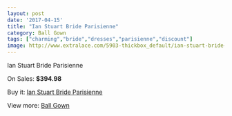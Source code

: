 ```yaml
---
layout: post
date: '2017-04-15'
title: "Ian Stuart Bride Parisienne"
category: Ball Gown
tags: ["charming","bride","dresses","parisienne","discount"]
image: http://www.extralace.com/5903-thickbox_default/ian-stuart-bride-parisienne.jpg
---
```

Ian Stuart Bride Parisienne

On Sales: **$394.98**
<a href="https://www.extralace.com/ball-gown/2805-ian-stuart-bride-parisienne.html"><amp-img layout="responsive" width="600" height="600" src="//www.extralace.com/5903-thickbox_default/ian-stuart-bride-parisienne.jpg" alt="Ian Stuart Bride Parisienne 0" /></a>

Buy it: [Ian Stuart Bride Parisienne](https://www.extralace.com/ball-gown/2805-ian-stuart-bride-parisienne.html "Ian Stuart Bride Parisienne")

View more: [Ball Gown](https://www.extralace.com/3-ball-gown "Ball Gown")